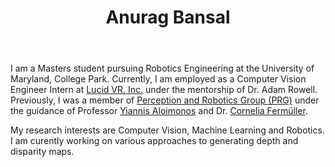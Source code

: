 ﻿---
permalink: /
title: "Anurag Bansal"
excerpt: "About me"
author_profile: true
redirect_from: 
  - /about/
  - /about.html
---

I am a Masters student pursuing Robotics Engineering at the University of Maryland, College Park. Currently, I am employed as a Computer Vision Engineer Intern at [Lucid VR. Inc.](https://lucidinside.com/) under the mentorship of Dr. Adam Rowell. Previously, I was a member of [Perception and Robotics Group (PRG)](http://prg.cs.umd.edu/) under the guidance of Professor [Yiannis Aloimonos](http://legacydirs.umiacs.umd.edu/~yiannis/) and Dr. [Cornelia Fermüller](http://legacydirs.umiacs.umd.edu/~fer/). 

My research interests are Computer Vision, Machine Learning and Robotics. I am curently working on various approaches to generating depth and disparity maps.
